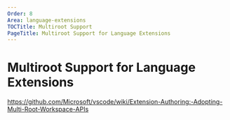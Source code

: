 ```yaml
---
Order: 8
Area: language-extensions
TOCTitle: Multiroot Support
PageTitle: Multiroot Support for Language Extensions
---
```


# Multiroot Support for Language Extensions

https://github.com/Microsoft/vscode/wiki/Extension-Authoring:-Adopting-Multi-Root-Workspace-APIs